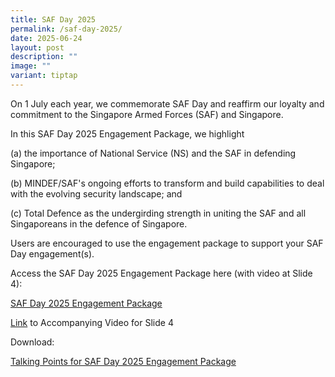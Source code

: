 ```yaml
---
title: SAF Day 2025
permalink: /saf-day-2025/
date: 2025-06-24
layout: post
description: ""
image: ""
variant: tiptap
---
```

<p>On 1 July each year, we commemorate SAF Day and reaffirm our loyalty and
commitment to the Singapore Armed Forces (SAF) and Singapore.</p>
<p>In this SAF Day 2025 Engagement Package, we highlight</p>
<p>(a) the importance of National Service (NS) and the SAF in defending Singapore;</p>
<p>(b) MINDEF/SAF's ongoing efforts to transform and build capabilities to
deal with the evolving security landscape; and</p>
<p>(c) Total Defence as the undergirding strength in uniting the SAF and
all Singaporeans in the defence of Singapore.</p>
<p>Users are encouraged to use the engagement package to support your SAF
Day engagement(s).</p>
<p>Access the SAF Day 2025 Engagement Package here (with video at Slide 4):</p>
<p><a href="/files/packages/SG101_Copy__SAF_Day_2025__updated__compressed.pdf" rel="noopener nofollow" target="_blank">SAF Day 2025 Engagement Package</a>
</p>
<p><a href="https://www.facebook.com/watch/?ref=search&amp;v=1430625487030706&amp;external_log_id=3b47c615-d7c4-4d1f-9800-2395b1ce41b7&amp;q=%22We%20Will%20Carry%20On%22%20mindef" rel="noopener nofollow" target="_blank">Link</a> to
Accompanying Video for Slide 4</p>
<p></p>
<p>Download:</p>
<p><a href="/files/packages/Talking_Points_for_SAF_Day_2025__For_Public_.pdf" rel="noopener nofollow" target="_blank">Talking Points for SAF Day 2025 Engagement Package</a>
</p>
<p></p>
<p></p>